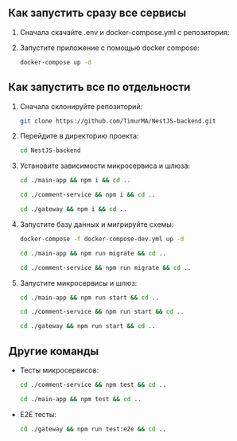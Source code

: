 ## Как запустить сразу все сервисы

1. Сначала скачайте .env и docker-compose.yml с репозитория:

2. Запустите приложение с помощью docker compose:

   ```bash
   docker-compose up -d
   ```

## Как запустить все по отдельности

1. Сначала склонируйте репозиторий:

   ```bash
   git clone https://github.com/TimurMA/NestJS-backend.git
   ```

2. Перейдите в директорию проекта:

   ```bash
   cd NestJS-backend
   ```

3. Установите зависимости микросервиса и шлюза:

   ```bash
   cd ./main-app && npm i && cd ..
   ```

   ```bash
   cd ./comment-service && npm i && cd ..
   ```

   ```bash
   cd ./gateway && npm i && cd ..
   ```

4. Запустите базу данных и мигрируйте схемы:

   ```bash
   docker-compose -f docker-compose-dev.yml up -d
   ```

   ```bash
   cd ./main-app && npm run migrate && cd ..
   ```

   ```bash
   cd ./comment-service && npm run migrate && cd ..
   ```

5. Запустите микросервисы и шлюз:

   ```bash
   cd ./main-app && npm run start && cd ..
   ```

   ```bash
   cd ./comment-service && npm run start && cd ..
   ```

   ```bash
   cd ./gateway && npm run start && cd ..
   ```

## Другие команды

- Тесты микросервисов:

  ```bash
  cd ./comment-service && npm test && cd ..
  ```

  ```bash
  cd ./main-app && npm test && cd ..
  ```

- E2E тесты:

  ```bash
  cd ./gateway && npm run test:e2e && cd ..
  ```
